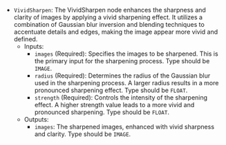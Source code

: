 - `VividSharpen`: The VividSharpen node enhances the sharpness and clarity of images by applying a vivid sharpening effect. It utilizes a combination of Gaussian blur inversion and blending techniques to accentuate details and edges, making the image appear more vivid and defined.
    - Inputs:
        - `images` (Required): Specifies the images to be sharpened. This is the primary input for the sharpening process. Type should be `IMAGE`.
        - `radius` (Required): Determines the radius of the Gaussian blur used in the sharpening process. A larger radius results in a more pronounced sharpening effect. Type should be `FLOAT`.
        - `strength` (Required): Controls the intensity of the sharpening effect. A higher strength value leads to a more vivid and pronounced sharpening. Type should be `FLOAT`.
    - Outputs:
        - `images`: The sharpened images, enhanced with vivid sharpness and clarity. Type should be `IMAGE`.
